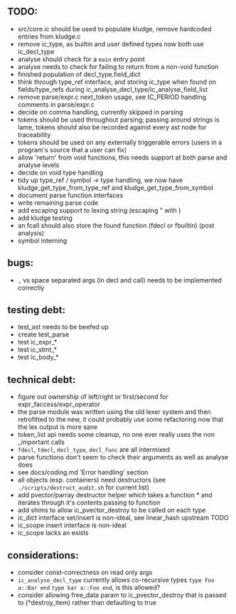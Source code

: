 TODO:
-----

* src/core.ic should be used to populate kludge, remove hardcoded entries from kludge.c
* remove ic_type, as builtin and user defined types now both use ic_decl_type
* analyse should check for a `main` entry point
* analyse needs to check for failing to return from a non-void function
* finished population of decl_type.field_dict
* think through type_ref interface, and storing ic_type when found on fields/type_refs during ic_analyse_decl_type/ic_analyse_field_list
* remove parse/expr.c next_token usage, see IC_PERIOD handling comments in parse/expr.c
* decide on comma handling, currently skipped in parsing
* tokens should be used throughout parsing; passing around strings is lame, tokens should also be recorded against every ast node for traceability
* tokens should be used on any externally triggerable errors (users in a program's source that a user can fix)
* allow 'return' from void functions, this needs support at both parse and analyse levels
* decide on void type handling
* tidy up type_ref / symbol -> type handling, we now have kludge_get_type_from_type_ref and kludge_get_type_from_symbol
* document parse function interfaces
* write remaining parse code
* add escaping support to lexing string (escaping " with \)
* add kludge testing
* an fcall should also store the found function (fdecl or fbuiltin) (post analysis)
* symbol interning


bugs:
-----

* `,` vs space separated args (in decl and call) needs to be implemented correctly


testing debt:
-----

* test_ast needs to be beefed up
* create test_parse
* test ic_expr_*
* test ic_stmt_*
* test ic_body_*


technical debt:
-----

* figure out ownership of left/right or first/second for expr_faccess/expr_operator
* the parse module was written using the old lexer system and then retrofitted to the new, it could probably use some refactoring now that the lex output is more sane
* token_list api needs some cleanup, no one ever really uses the non _important calls
* `fdecl`, `tdecl`, `decl_type`, `decl_func` are all intermixed
* parse functions don't seem to check their arguments as well as analyse does
* see docs/coding.md 'Error handling' section
* all objects (esp. containers) need destructors (see `./scripts/destruct_audit.sh` for current list)
* add pvector/parray destructor helper which takes a function * and iterates through it's contents passing to function
* add shims to allow ic_pvector_destroy to be called on each type
* ic_dict interface set/insert is non-ideal, see linear_hash upstream TODO
* ic_scope insert interface is non-ideal
* ic_scope lacks an exists


considerations:
-----

* consider const-correctness on read only args
* `ic_analyse_decl_type` currently allows co-recursive types `type Foo a::Bar end` `type bar a::Foo end`, is this allowed?
* consider allowing free_data param to ic_pvector_destroy that is passed to (*destroy_item) rather than defaulting to true



